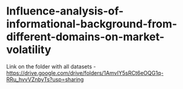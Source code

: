 # Influence-analysis-of-informational-background-from-different-domains-on-market-volatility
Link on the folder with all datasets - https://drive.google.com/drive/folders/1AmvIY5sRCt6eOQG1q-RRu_hvvVZnbyTs?usp=sharing
